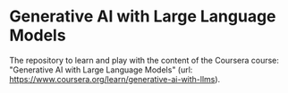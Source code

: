 # Generative AI with Large Language Models
The repository to learn and play with the content of the Coursera course: "Generative AI with Large Language Models"
(url: https://www.coursera.org/learn/generative-ai-with-llms).
